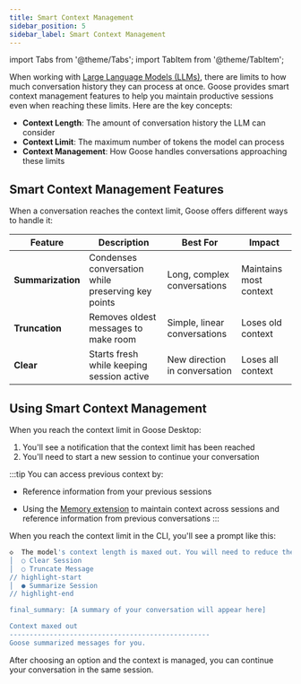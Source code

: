 ```yaml
---
title: Smart Context Management
sidebar_position: 5
sidebar_label: Smart Context Management
---
```


import Tabs from '@theme/Tabs';
import TabItem from '@theme/TabItem';

When working with [Large Language Models (LLMs)](/docs/getting-started/providers), there are limits to how much conversation history they can process at once. Goose provides smart context management features to help you maintain productive sessions even when reaching these limits. Here are the key concepts:

- **Context Length**: The amount of conversation history the LLM can consider
- **Context Limit**: The maximum number of tokens the model can process
- **Context Management**: How Goose handles conversations approaching these limits

## Smart Context Management Features

When a conversation reaches the context limit, Goose offers different ways to handle it:

| Feature | Description | Best For | Impact |
|---------|-------------|-----------|---------|
| **Summarization** | Condenses conversation while preserving key points | Long, complex conversations | Maintains most context |
| **Truncation** | Removes oldest messages to make room | Simple, linear conversations | Loses old context |
| **Clear** | Starts fresh while keeping session active | New direction in conversation | Loses all context |

## Using Smart Context Management

<Tabs groupId="interface">
  <TabItem value="ui" label="Goose Desktop" default>

When you reach the context limit in Goose Desktop:

1. You'll see a notification that the context limit has been reached
2. You'll need to start a new session to continue your conversation

:::tip
You can access previous context by:
- Reference information from your previous sessions
- Using the [Memory extension](/docs/tutorials/memory-mcp) to maintain context across sessions and reference information from previous conversations
:::

  </TabItem>
  <TabItem value="cli" label="Goose CLI">

When you reach the context limit in the CLI, you'll see a prompt like this:

```sh
◇  The model's context length is maxed out. You will need to reduce the # msgs. Do you want to?
│  ○ Clear Session   
│  ○ Truncate Message
// highlight-start
│  ● Summarize Session
// highlight-end

final_summary: [A summary of your conversation will appear here]

Context maxed out
--------------------------------------------------
Goose summarized messages for you.
```

After choosing an option and the context is managed, you can continue your conversation in the same session.

  </TabItem>
</Tabs>